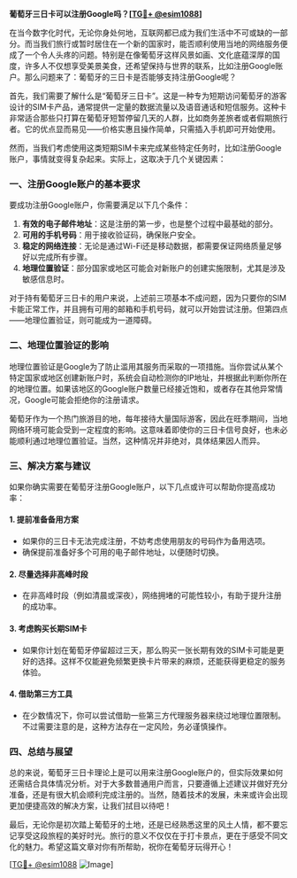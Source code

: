**葡萄牙三日卡可以注册Google吗？[[TG💪+ @esim1088](https://t.me/s/esim1088)]**

在当今数字化时代，无论你身处何地，互联网都已成为我们生活中不可或缺的一部分。而当我们旅行或暂时居住在一个新的国家时，能否顺利使用当地的网络服务便成了一个令人头疼的问题。特别是在像葡萄牙这样风景如画、文化底蕴深厚的国度，许多人不仅想享受美景美食，还希望保持与世界的联系，比如注册Google账户。那么问题来了：葡萄牙的三日卡是否能够支持注册Google呢？

首先，我们需要了解什么是“葡萄牙三日卡”。这是一种专为短期访问葡萄牙的游客设计的SIM卡产品，通常提供一定量的数据流量以及语音通话和短信服务。这种卡非常适合那些只打算在葡萄牙短暂停留几天的人群，比如商务差旅者或者假期旅行者。它的优点显而易见——价格实惠且操作简单，只需插入手机即可开始使用。

然而，当我们考虑使用这类短期SIM卡来完成某些特定任务时，比如注册Google账户，事情就变得复杂起来。实际上，这取决于几个关键因素：

### **一、注册Google账户的基本要求**
要成功注册Google账户，你需要满足以下几个条件：
1. **有效的电子邮件地址**：这是注册的第一步，也是整个过程中最基础的部分。
2. **可用的手机号码**：用于接收验证码，确保账户安全。
3. **稳定的网络连接**：无论是通过Wi-Fi还是移动数据，都需要保证网络质量足够好以完成所有步骤。
4. **地理位置验证**：部分国家或地区可能会对新账户的创建实施限制，尤其是涉及敏感信息时。

对于持有葡萄牙三日卡的用户来说，上述前三项基本不成问题，因为只要你的SIM卡能正常工作，并且拥有可用的邮箱和手机号码，就可以开始尝试注册。但第四点——地理位置验证，则可能成为一道障碍。

### **二、地理位置验证的影响**
地理位置验证是Google为了防止滥用其服务而采取的一项措施。当你尝试从某个特定国家或地区创建新账户时，系统会自动检测你的IP地址，并根据此判断你所在的地理位置。如果该地区的Google账户数量已经接近饱和，或者存在其他异常情况，Google可能会拒绝你的注册请求。

葡萄牙作为一个热门旅游目的地，每年接待大量国际游客，因此在旺季期间，当地网络环境可能会受到一定程度的影响。这意味着即使你的三日卡信号良好，也未必能顺利通过地理位置验证。当然，这种情况并非绝对，具体结果因人而异。

### **三、解决方案与建议**
如果你确实需要在葡萄牙注册Google账户，以下几点或许可以帮助你提高成功率：

#### **1. 提前准备备用方案**
- 如果你的三日卡无法完成注册，不妨考虑使用朋友的号码作为备用选项。
- 确保提前准备好多个可用的电子邮件地址，以便随时切换。

#### **2. 尽量选择非高峰时段**
- 在非高峰时段（例如清晨或深夜），网络拥堵的可能性较小，有助于提升注册的成功率。

#### **3. 考虑购买长期SIM卡**
- 如果你计划在葡萄牙停留超过三天，那么购买一张长期有效的SIM卡可能是更好的选择。这样不仅能避免频繁更换卡片带来的麻烦，还能获得更稳定的服务体验。

#### **4. 借助第三方工具**
- 在少数情况下，你可以尝试借助一些第三方代理服务器来绕过地理位置限制。不过需要注意的是，这种方法存在一定风险，务必谨慎操作。

### **四、总结与展望**
总的来说，葡萄牙三日卡理论上是可以用来注册Google账户的，但实际效果如何还需结合具体情况分析。对于大多数普通用户而言，只要遵循上述建议并做好充分准备，还是有很大机会顺利完成注册的。当然，随着技术的发展，未来或许会出现更加便捷高效的解决方案，让我们拭目以待吧！

最后，无论你是初次踏上葡萄牙的土地，还是已经熟悉这里的风土人情，都不要忘记享受这段旅程的美好时光。旅行的意义不仅仅在于打卡景点，更在于感受不同文化的魅力。希望这篇文章对你有所帮助，祝你在葡萄牙玩得开心！

[[TG💪+ @esim1088](https://t.me/s/esim1088) ![Image](https://i.postimg.cc/4NQfJmqS/Snipaste-2025-05-13-00-14-12.png)]